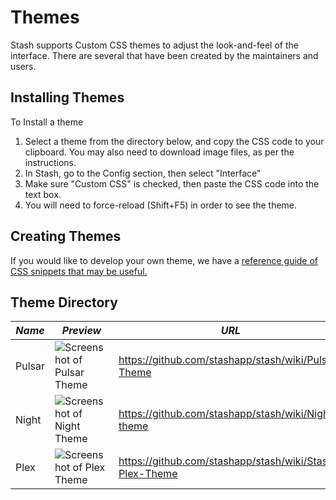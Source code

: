 # Themes
Stash supports Custom CSS themes to adjust the look-and-feel of the interface. There are several that have been created by the maintainers and users.  

## Installing Themes
To Install a theme
1) Select a theme from the directory below, and copy the CSS code to your clipboard. You may also need to download image files, as per the instructions.
2) In Stash, go to the Config section, then select "Interface"
3) Make sure "Custom CSS" is checked, then paste the CSS code into the text box.
4) You will need to force-reload (Shift+F5) in order to see the theme.

## Creating Themes
If you would like to develop your own theme, we have a [reference guide of CSS snippets that may be useful.](https://github.com/stashapp/stash/wiki/Custom-CSS-snippets)

## Theme Directory

| *Name* | *Preview* | *URL* |
|---|---|---|
| Pulsar | ![Screenshot of Pulsar Theme](https://user-images.githubusercontent.com/3514095/110681533-ed8e9c80-81a7-11eb-9300-ba683366525c.png) | https://github.com/stashapp/stash/wiki/Pulsar-Theme |
| Night | ![Screenshot of Night Theme](https://user-images.githubusercontent.com/3514095/110681521-ea93ac00-81a7-11eb-98ae-27adacb2aa6d.png) | https://github.com/stashapp/stash/wiki/Night-theme |
| Plex | ![Screenshot of Plex Theme](https://user-images.githubusercontent.com/3514095/110681550-f1baba00-81a7-11eb-8f1f-90a65727934b.png) | https://github.com/stashapp/stash/wiki/Stash-Plex-Theme |